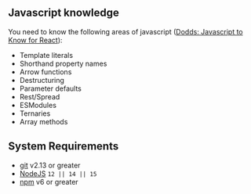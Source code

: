 ## Javascript knowledge 

You need to know the following areas of javascript ([Dodds: Javascript to Know for React](https://kentcdodds.com/blog/javascript-to-know-for-react)):
* Template literals
* Shorthand property names
* Arrow functions
* Destructuring
* Parameter defaults
* Rest/Spread
* ESModules
* Ternaries
* Array methods

## System Requirements
-   [git](https://git-scm.com/)  v2.13 or greater
-   [NodeJS](https://nodejs.org/)  `12 || 14 || 15`
-   [npm](https://www.npmjs.com/)  v6 or greater
<!--stackedit_data:
eyJoaXN0b3J5IjpbMTUxNTg5OTMzM119
-->